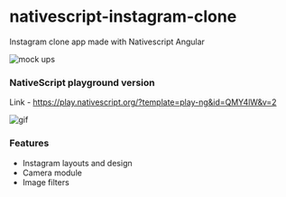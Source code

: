 # nativescript-instagram-clone
Instagram clone app made with Nativescript Angular

![mock ups](https://github.com/kumarandena/nativescript-instagram-clone/blob/master/assets/mockup.png)

### NativeScript playground version
Link - https://play.nativescript.org/?template=play-ng&id=QMY4lW&v=2

![gif](https://github.com/kumarandena/nativescript-instagram-clone/blob/master/assets/instaclone.gif)

### Features
* Instagram layouts and design
* Camera module
* Image filters 